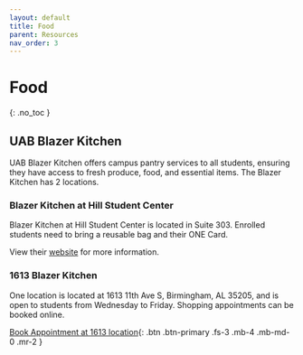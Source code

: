 ```yaml
---
layout: default
title: Food
parent: Resources
nav_order: 3
---
```


# Food

{: .no_toc }

## UAB Blazer Kitchen

UAB Blazer Kitchen offers campus pantry services to all students, ensuring they have access to fresh produce, food, and essential items. The Blazer Kitchen has 2 locations.

### Blazer Kitchen at Hill Student Center

Blazer Kitchen at Hill Student Center is located in Suite 303. Enrolled students need to bring a reusable bag and their ONE Card.

View their [website](https://www.uab.edu/students/assistance/blazer-kitchen) for more information.

### 1613 Blazer Kitchen

One location is located at 1613 11th Ave S, Birmingham, AL 35205, and is open to students from Wednesday to Friday. Shopping appointments can be booked online.

[Book Appointment at 1613 location](https://uab.givepulse.com/event/336597-1613-Building-Shopper-Appointments){: .btn .btn-primary .fs-3 .mb-4 .mb-md-0 .mr-2 }

